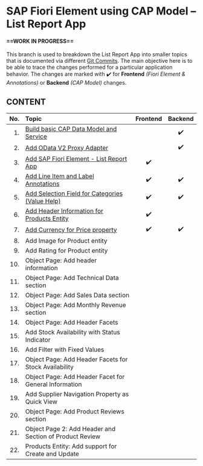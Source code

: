 # SAP Fiori Element using CAP Model – List Report App

#### ==WORK IN PROGRESS==

This branch is used to breakdown the List Report App into smaller topics that is documented via different [Git Commits][commits]. The main objective here is to be able to trace the changes performed for a particular application behavior. The changes are marked with ✔️ for **Frontend** _(Fiori Element & Annotations)_ or **Backend** _(CAP Model)_ changes.

## CONTENT

| No. | Topic | Frontend | Backend |
| ---:|:----- |:--------:|:-------:|
| 1.  | [Build basic CAP Data Model and Service][commit-1] |   | ✔️ |
| 2.  | [Add OData V2 Proxy Adapter][commit-2] |   | ✔️ |
| 3.  | [Add SAP Fiori Element - List Report App][commit-3] | ✔️ |   |
| 4.  | [Add Line Item and Label Annotations][commit-4] | ✔️ | ✔️ |
| 5.  | [Add Selection Field for Categories (Value Help)][commit-5] | ✔️ | ✔️ |
| 6.  | [Add Header Information for Products Entity][commit-6] | ✔️ |   |
| 7.  | [Add Currency for Price property][commits] | ✔️ | ✔️ |
| 8.  | Add Image for Product entity |   |   |
| 9.  | Add Rating for Product entity |   |   |
| 10. | Object Page: Add header information |   |   |
| 11. | Object Page: Add Technical Data section |   |   |
| 12. | Object Page: Add Sales Data section |   |   |
| 13. | Object Page: Add Monthly Revenue section |   |   |
| 14. | Object Page: Add Header Facets |   |   |
| 15. | Add Stock Availability with Status Indicator |   |   |
| 16. | Add Filter with Fixed Values |   |   |
| 17. | Object Page: Add Header Facets for Stock Availability |   |   |
| 18. | Object Page: Add Header Facet for General Information  |   |   |
| 19. | Add Supplier Navigation Property as Quick View |   |   |
| 20. | Object Page: Add Product Reviews section |   |   |
| 21. | Object Page 2: Add Header and Section of Product Review |   |   |
| 22. | Products Entity: Add support for Create and Update |   |   |

[commits]: ../../commits/demo-list-report
[commit-1]: ../../commit/0baeed6310c132f0765c38288003471153eb205e
[commit-2]: ../../commit/e1e066b31adb313bccf2a9e932b30217cf026556
[commit-3]: ../../commit/b633d7e9177e41710894182d6c6d212d64b31df7
[commit-4]: ../../commit/4b96d0beaa1775e71a63afc41269957233c60ac4
[commit-5]: ../../commit/c6c8c3d9c06480a9439e9390551015c2adc3e80e
[commit-6]: ../../commit/08d130ed4756a07541e87a4e1096226959b1bf9d